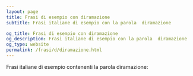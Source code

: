 ```yaml
---
layout: page
title: Frasi di esempio con diramazione 
subtitle: Frasi italiane di esempio con la parola  diramazione

og_title: Frasi di esempio con diramazione 
og_description: Frasi italiane di esempio con la parola  diramazione
og_type: website
permalink: /frasi/d/diramazione.html
---
```


Frasi italiane di esempio contenenti la parola diramazione:



